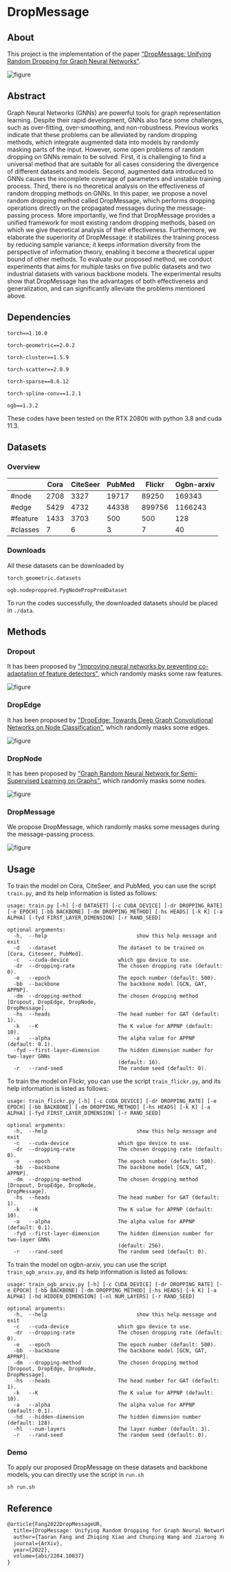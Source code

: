 # DropMessage

## About

This project is the implementation of the paper ["DropMessage: Unifying Random Dropping for Graph Neural Networks"](https://arxiv.org/abs/2204.10037).



![figure](./pic/figure.png)



## Abstract

Graph Neural Networks (GNNs) are powerful tools for graph representation learning. Despite their rapid development, GNNs also face some challenges, such as over-fitting, over-smoothing, and non-robustness. Previous works indicate that these problems can be alleviated by random dropping methods, which integrate augmented data into models by randomly masking parts of the input. However, some open problems of random dropping on GNNs remain to be solved. First, it is challenging to find a universal method that are suitable for all cases considering the divergence of different datasets and models. Second, augmented data introduced to GNNs causes the incomplete coverage of parameters and unstable training process. Third, there is no theoretical analysis on the effectiveness of random dropping methods on GNNs. In this paper, we propose a novel random dropping method called DropMessage, which performs dropping operations directly on the propagated messages during the message-passing process. More importantly, we find that DropMessage provides a unified framework for most existing random dropping methods, based on which we give theoretical analysis of their effectiveness. Furthermore, we elaborate the superiority of DropMessage: it stabilizes the training process by reducing sample variance; it keeps information diversity from the perspective of information theory, enabling it become a theoretical upper bound of other methods. To evaluate our proposed method, we conduct experiments that aims for multiple tasks on five public datasets and two industrial datasets with various backbone models. The experimental results show that DropMessage has the advantages of both effectiveness and generalization, and can significantly alleviate the problems mentioned above.

## Dependencies

`torch==1.10.0`

`torch-geometric==2.0.2`

`torch-cluster==1.5.9`

`torch-scatter==2.0.9`

`torch-sparse==0.6.12`

`torch-spline-conv==1.2.1`

`ogb==1.3.2`

These codes have been tested on the RTX 2080ti with python 3.8 and cuda 11.3.

## Datasets

### Overview

|          | Cora | CiteSeer | PubMed | Flickr | Ogbn-arxiv |
| -------- | ---- | -------- | ------ | ------ | ---------- |
| #node    | 2708 | 3327     | 19717  | 89250  | 169343     |
| #edge    | 5429 | 4732     | 44338  | 899756 | 1166243    |
| #feature | 1433 | 3703     | 500    | 500    | 128        |
| #classes | 7    | 6        | 3      | 7      | 40         |

### Downloads

All these datasets can be downloaded by

`torch_geometric.datasets`

`ogb.nodeproppred.PygNodePropPredDataset`

To run the codes successfully, the downloaded datasets should be placed in `./data`.

## Methods

### Dropout

It has been proposed by ["Improving neural networks by preventing co-adaptation of feature detectors"](https://arxiv.org/abs/1207.0580), which randomly masks some raw features.

![figure](./pic/formula1.jpg)

### DropEdge

It has been proposed by ["DropEdge: Towards Deep Graph Convolutional Networks on Node Classification"](https://arxiv.org/abs/1907.10903), which randomly masks some edges.

![figure](./pic/formula2.jpg)

### DropNode

It has been proposed by ["Graph Random Neural Network for Semi-Supervised Learning on Graphs"](https://arxiv.org/abs/2005.11079), which randomly masks some nodes.

![figure](./pic/formula3.jpg)

### DropMessage

We propose DropMessage, which randomly masks some messages during the message-passing process.

![figure](./pic/formula4.jpg)

## Usage

To train the model on Cora, CiteSeer, and PubMed, you can use the script `train.py`, and its help information is listed as follows:

```
usage: train.py [-h] [-d DATASET] [-c CUDA_DEVICE] [-dr DROPPING_RATE] [-e EPOCH] [-bb BACKBONE] [-dm DROPPING_METHOD] [-hs HEADS] [-k K] [-a ALPHA] [-fyd FIRST_LAYER_DIMENSION] [-r RAND_SEED]

optional arguments:
  -h,  --help            			      show this help message and exit
  -d   --dataset                    The dataset to be trained on [Cora, Citeseer, PubMed].
  -c   --cuda-device                which gpu device to use.
  -dr  --dropping-rate              The chosen dropping rate (default: 0).
  -e   --epoch                      The epoch number (default: 500).
  -bb  --backbone                   The backbone model [GCN, GAT, APPNP].
  -dm  --dropping-method            The chosen dropping method [Dropout, DropEdge, DropNode, 																		 DropMessage].
  -hs  --heads                      The head number for GAT (default: 1).
  -k   --K                          The K value for APPNP (default: 10).
  -a   --alpha                      The alpha value for APPNP (default: 0.1).
  -fyd --first-layer-dimension      The hidden dimension number for two-layer GNNs
                                    (default: 16).
  -r   --rand-seed                  The random seed (default: 0).
```



To train the model on Flickr, you can use the script `train_flickr.py`, and its help information is listed as follows:

```
usage: train_flickr.py [-h] [-c CUDA_DEVICE] [-dr DROPPING_RATE] [-e EPOCH] [-bb BACKBONE] [-dm DROPPING_METHOD] [-hs HEADS] [-k K] [-a ALPHA] [-fyd FIRST_LAYER_DIMENSION] [-r RAND_SEED]

optional arguments:
  -h,  --help            			      show this help message and exit
  -c   --cuda-device                which gpu device to use.
  -dr  --dropping-rate              The chosen dropping rate (default: 0).
  -e   --epoch                      The epoch number (default: 500).
  -bb  --backbone                   The backbone model [GCN, GAT, APPNP].
  -dm  --dropping-method            The chosen dropping method [Dropout, DropEdge, DropNode, 																		 DropMessage].
  -hs  --heads                      The head number for GAT (default: 1).
  -k   --K                          The K value for APPNP (default: 10).
  -a   --alpha                      The alpha value for APPNP (default: 0.1).
  -fyd --first-layer-dimension      The hidden dimension number for two-layer GNNs
                                    (default: 256).
  -r   --rand-seed                  The random seed (default: 0).
```



To train the model on ogbn-arxiv, you can use the script `train_ogb_arxiv.py`, and its help information is listed as follows:

```
usage: train_ogb_arxiv.py [-h] [-c CUDA_DEVICE] [-dr DROPPING_RATE] [-e EPOCH] [-bb BACKBONE] [-dm DROPPING_METHOD] [-hs HEADS] [-k K] [-a ALPHA] [-hd HIDDEN_DIMENSION] [-nl NUM_LAYERS] [-r RAND_SEED]

optional arguments:
  -h,  --help            			      show this help message and exit
  -c   --cuda-device                which gpu device to use.
  -dr  --dropping-rate              The chosen dropping rate (default: 0).
  -e   --epoch                      The epoch number (default: 500).
  -bb  --backbone                   The backbone model [GCN, GAT, APPNP].
  -dm  --dropping-method            The chosen dropping method [Dropout, DropEdge, DropNode, 																		 DropMessage].
  -hs  --heads                      The head number for GAT (default: 1).
  -k   --K                          The K value for APPNP (default: 10).
  -a   --alpha                      The alpha value for APPNP (default: 0.1).
  -hd  --hidden-dimension           The hidden dimension number (default: 128).
  -hl  --num-layers                 The layer number (default: 3).
  -r   --rand-seed                  The random seed (default: 0).
```

### Demo

To apply our proposed DropMessage on these datasets and backbone models, you can directly use the script in `run.sh`

```
sh run.sh
```

## Reference

```latex
@article{Fang2022DropMessageUR,
  title={DropMessage: Unifying Random Dropping for Graph Neural Networks},
  author={Taoran Fang and Zhiqing Xiao and Chunping Wang and Jiarong Xu and Xuan Yang and Yang Yang},
  journal={ArXiv},
  year={2022},
  volume={abs/2204.10037}
}
```

